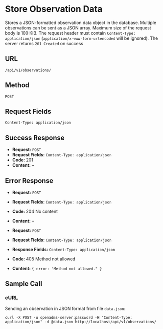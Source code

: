 # Store Observation Data
Stores a JSON-formatted observation data object in the database. Multiple observations can be sent as a JSON array. Maximum size of the request body is 100 KiB. The request header must contain `Content-Type: application/json` (`application/x-www-form-urlencoded` will be ignored). The server returns `201 Created` on success

## URL
```
/api/v1/observations/
```

## Method
`POST`

## Request Fields
`Content-Type: application/json`

## Success Response

  * **Request:** `POST`
  * **Request Fields:** `Content-Type: application/json`
  * **Code:** 201
  * **Content:** –

## Error Response

  * **Request:** `POST`
  * **Request Fields:** `Content-Type: application/json`
  * **Code:** 204 No content
  * **Content:** –

  * **Request:** `POST`
  * **Request Fields:** `Content-Type: application/json`
  * **Response Fields:** `Content-Type: application/json`
  * **Code:** 405 Method not allowed
  * **Content:** `{ error: "Method not allowed." }`

## Sample Call
### cURL
Sending an observation in JSON format from file `data.json`:
```
curl -X POST -u openadms-server:password -H "Content-Type: application/json" -d @data.json http://localhost/api/v1/observations/
```
